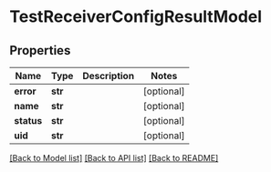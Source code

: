 # TestReceiverConfigResultModel

## Properties
Name | Type | Description | Notes
------------ | ------------- | ------------- | -------------
**error** | **str** |  | [optional] 
**name** | **str** |  | [optional] 
**status** | **str** |  | [optional] 
**uid** | **str** |  | [optional] 

[[Back to Model list]](../README.md#documentation-for-models) [[Back to API list]](../README.md#documentation-for-api-endpoints) [[Back to README]](../README.md)


